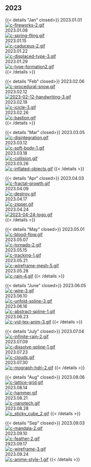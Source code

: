 
## 2023

{{< details "Jan" closed>}}
2023.01.01  
[![c-fireworks-2.gif](https://i.postimg.cc/jxkTRR38/c-fireworks-2.gif)](/fireworks_2023/)  
2023.01.08  
[![c-spring-fling.gif](https://i.postimg.cc/YMmLT11T/c-spring-fling.gif)](/spring_fling_extreme/)  
2023.01.15  
[![c-caduceus-2.gif](https://i.postimg.cc/SSwHss4K/c-caduceus-2.gif)](/caduceus/)  
2023.01.22  
[![c-displaced-type-3.gif](https://i.postimg.cc/NsPcjZqb/c-displaced-type-3.gif)](/displaced_type/)  
2023.01.29  
[![c-type-formation2.gif](https://i.postimg.cc/qkxRQ3jP/c-type-formation2.gif)](/type_formation/)  
{{< /details >}}

{{< details "Feb" closed>}}
2023.02.06  
[![c-procedural-snow.gif](https://i.postimg.cc/ChcFyXrF/c-procedural-snow.gif)](/procedural_snow/)  
2023.02.12  
[![2023-02-12-handwriting-3.gif](https://i.postimg.cc/WN0sk62y/2023-02-12-handwriting-3.gif)](/handwriting/)  
2023.02.19  
[![c-icicle-3.gif](https://i.postimg.cc/4JcXrDmq/c-icicle-3.gif)](/procedural_icicle/)  
2023.02.26  
[![c-bastion.gif](https://i.postimg.cc/cscBM1Nc/c-bastion.gif)](/bastion/)  
{{< /details >}}

{{< details "Mar" closed>}}
2023.03.05  
[![c-disintegration.gif](https://i.postimg.cc/HdN0NqfQ/c-disintegration.gif)](/sim_disintegration/)  
2023.03.12  
[![c-soft-body-1.gif](https://i.postimg.cc/gmQd5V8B/c-soft-body-1.gif)](/soft_body/)  
2023.03.18  
[![c-collision.gif](https://i.postimg.cc/JRn6KLDN/c-collision.gif)](/particle_collision/)  
2023.03.26  
[![c-inflated-objects.gif](https://i.postimg.cc/s3R7sC97/c-inflated-objects.gif)](/inflated_objects/)
{{< /details >}}

{{< details "Apr" closed>}}
2023.04.03  
[![c-fractal-growth.gif](https://i.postimg.cc/JMPgj5r2/c-fractal-growth.gif)](/fractal_growth/)  
2023.04.09  
[![c-destroy.gif](https://i.postimg.cc/szbwjfR6/c-destroy.gif)](/destroy/)  
2023.04.17  
[![c-zipper.gif](https://i.postimg.cc/q4mnp184/c-zipper.gif)](/)  
2023.04.24  
[![2023-04-24-logo.gif](https://i.postimg.cc/DvVMSFbT/2023-04-24-logo.gif)](/logo_reveal/)  
{{< /details >}}

{{< details "May" closed>}}
2023.05.01  
[![c-blood-flow.gif](https://i.postimg.cc/D7zLhCnh/c-blood-flow.gif)](/blood_flow/)  
2023.05.07  
[![c-tornado-2.gif](https://i.postimg.cc/Sq5y3cCt/c-tornado-2.gif)](/tornado/)  
2023.05.15  
[![c-tracking-1.gif](https://i.postimg.cc/zzfv92YR/c-tracking-1.gif)](/tracking/)  
2023.05.21  
[![c-wireframe-mesh-5.gif](https://i.postimg.cc/JRv3hm0Q/c-wireframe-mesh-5.gif)](/wireframe_mesh/)  
2023.05.28  
[![c-rain-4.gif](https://i.postimg.cc/nZ9XmM5j/c-rain-4.gif)](/rain/)
{{< /details >}}

{{< details "June" closed>}}
2023.06.05  
[![c-wire-3.gif](https://i.postimg.cc/kCyz9LbY/c-wire-3.gif)](/abstract_wire/)  
2023.06.10  
[![c-unfold-spline-3.gif](https://i.postimg.cc/7qmJ6XMk/c-unfold-spline-3.gif)](/unwind_spline/)  
2023.06.16  
[![c-abstract-spline-1.gif](https://i.postimg.cc/WjVJn7cL/c-abstract-spline-1.gif)](/abstract_spline/)  
2023.06.23  
[![c-vid-tex-anim-3.gif](https://i.postimg.cc/MzRWBzjq/c-vid-tex-anim-3.gif)](/video_texture_anim/)
{{< /details >}}

{{< details "July" closed>}}
2023.07.04  
[![c-infinite-rain-2.gif](https://i.postimg.cc/y1mq9v8L/c-infinite-rain-2.gif)](/infinite_rain/)  
2023.07.09  
[![c-dissolve-spline-1.gif](https://i.postimg.cc/GLddBN1m/c-dissolve-spline-1.gif)](/dissolve_text/)  
2023.07.23  
[![c-clouds.gif](https://i.postimg.cc/Gc61tyDP/c-clouds.gif)](/procedural_clouds/)  
2023.07.30  
[![c-mograph-hdri-2.gif](https://i.postimg.cc/BJXGbYk1/c-mograph-hdri-2.gif)](/mograph_hdri/)
{{< /details >}}


{{< details "Aug" closed>}}
2023.08.06  
[![c-lattice-grid.gif](https://i.postimg.cc/1SWfxNpC/c-lattice-grid.gif)](/lattice_grid/)  
2023.08.14  
[![c-hammer.gif](https://i.postimg.cc/J1VN8Gvg/c-hammer.gif)](/digital_break/)  
2023.08.21  
[![c-nanotech.gif](https://i.postimg.cc/YpFrT0f0/c-nanotech.gif)](/nanotech/)  
2023.08.28  
[![c_sticky_cube_2.gif](https://i.postimg.cc/ZZzJXZDD/c_sticky_cube_2.gif)](/sticky_cube/)
{{< /details >}}

{{< details "Sep" closed>}}
2023.09.03  
[![c-mandala-2.gif](https://i.postimg.cc/1mbdSMyZ/c-mandala-2.gif)](/mandala/)  
2023.09.10  
[![c-feather-2.gif](https://i.postimg.cc/DFWqMHRy/c-feather-2.gif)](/feather_mesh/)  
2923.09.17  
[![c-wireframe-3.gif](https://i.postimg.cc/tpVdVyJ0/c-wireframe-3.gif)](/wireframe_cover/)  
2023.09.24  
[![c-anime-style-1.gif](https://i.postimg.cc/QNZ1HzR3/c-anime-style-1.gif)](/anime_style/)
{{< /details >}}




